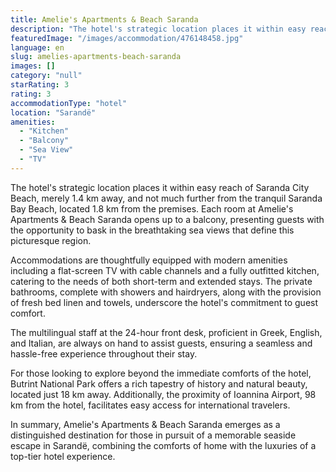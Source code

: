 ```yaml
---
title: Amelie's Apartments & Beach Saranda
description: "The hotel's strategic location places it within easy reach of Saranda City Beach, merely 1."
featuredImage: "/images/accommodation/476148458.jpg"
language: en
slug: amelies-apartments-beach-saranda
images: []
category: "null"
starRating: 3
rating: 3
accommodationType: "hotel"
location: "Sarandë"
amenities:
  - "Kitchen"
  - "Balcony"
  - "Sea View"
  - "TV"
---
```


The hotel's strategic location places it within easy reach of Saranda City Beach, merely 1.4 km away, and not much further from the tranquil Saranda Bay Beach, located 1.8 km from the premises. Each room at Amelie's Apartments & Beach Saranda opens up to a balcony, presenting guests with the opportunity to bask in the breathtaking sea views that define this picturesque region.

Accommodations are thoughtfully equipped with modern amenities including a flat-screen TV with cable channels and a fully outfitted kitchen, catering to the needs of both short-term and extended stays. The private bathrooms, complete with showers and hairdryers, along with the provision of fresh bed linen and towels, underscore the hotel's commitment to guest comfort.

The multilingual staff at the 24-hour front desk, proficient in Greek, English, and Italian, are always on hand to assist guests, ensuring a seamless and hassle-free experience throughout their stay.

For those looking to explore beyond the immediate comforts of the hotel, Butrint National Park offers a rich tapestry of history and natural beauty, located just 18 km away. Additionally, the proximity of Ioannina Airport, 98 km from the hotel, facilitates easy access for international travelers.

In summary, Amelie's Apartments & Beach Saranda emerges as a distinguished destination for those in pursuit of a memorable seaside escape in Sarandë, combining the comforts of home with the luxuries of a top-tier hotel experience.

